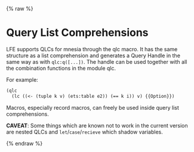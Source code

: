 {% raw %}
# Query List Comprehensions

LFE supports QLCs for mnesia through the qlc macro. It has the same
structure as a list comprehension and generates a Query Handle in the
same way as with ``qlc:q([...])``. The handle can be used together with
all the combination functions in the module qlc.

For example:

```lisp
(qlc
  (lc ((<- (tuple k v) (ets:table e2)) (== k i)) v) {{Option}})
```
Macros, especially record macros, can freely be used inside query list
comprehensions.

**CAVEAT**: Some things which are known not to work in the current
 version are nested QLCs and ``let``/``case``/``recieve`` which shadow 
 variables.

{% endraw %}
